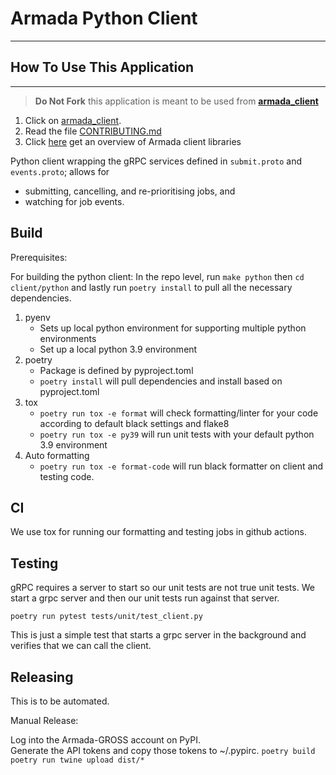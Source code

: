 Armada Python Client
=
<hr />

## How To Use This Application
***

> **Do Not Fork** this application is meant to be used from **[armada_client](https://pypi.org/project/armada-client/)**
1) Click on [armada_client](https://pypi.org/project/armada-client/).
2) Read the file [CONTRIBUTING.md](CONTRIBUTING.md)
3) Click [here](https://armadaproject.io/libraries) get an overview of Armada client libraries

Python client wrapping the gRPC services defined in `submit.proto` and `events.proto`; allows for

- submitting, cancelling, and re-prioritising jobs, and
- watching for job events.


## Build
Prerequisites:

For building the python client:
In the repo level, run `make python` then `cd client/python` and lastly run `poetry install` to pull all the necessary dependencies.

1) pyenv
    - Sets up local python environment for supporting multiple python environments
    - Set up a local python 3.9 environment
2) poetry
    - Package is defined by pyproject.toml
    - `poetry install` will pull dependencies and install based on pyproject.toml
3) tox
    - `poetry run tox -e format` will check formatting/linter for your code according to default black settings and flake8
    - `poetry run tox -e py39` will run unit tests with your default python 3.9 environment
4) Auto formatting
    - `poetry run tox -e format-code` will run black formatter on client and testing code.
## CI

We use tox for running our formatting and testing jobs in github actions.

## Testing
gRPC requires a server to start so our unit tests are not true unit tests.  We start a grpc server and then our unit tests run against that server.

`poetry run pytest tests/unit/test_client.py`

This is just a simple test that starts a grpc server in the background and verifies that we can call the client. 

## Releasing

This is to be automated.

Manual Release:

Log into the Armada-GROSS account on PyPI.  
Generate the API tokens and copy those tokens to ~/.pypirc.
`poetry build`
`poetry run twine upload dist/*`
